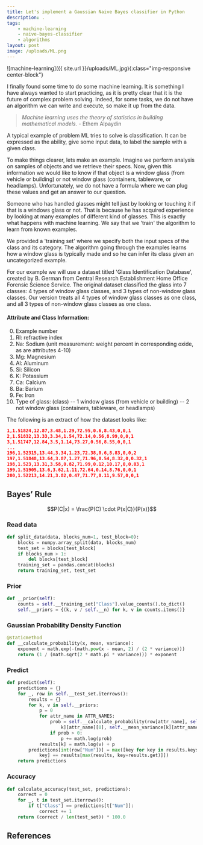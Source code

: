 ```yaml
---
title: Let's implement a Gaussian Naive Bayes classifier in Python
description: .
tags: 
    - machine-learning
    - naive-bayes-classifier
    - algorithms
layout: post
image: /uploads/ML.png
---
```


![machine-learning]({{ site.url }}/uploads/ML.jpg){:class="img-responsive center-block"}

I finally found some time to do some machine learning. It is something I have always wanted to start practicing, as it is pretty clear that it is the future of complex problem solving.
Indeed, for some tasks, we do not have an algorithm we can write and execute, so make it up from the data. 

> *Machine learning uses the theory of statistics in building mathematical models.* - Ethem Alpaydin

A typical example of problem ML tries to solve is classification. It can be expressed as the ability, give some input data, to label the sample with a given class.

To make things clearer, lets make an example. Imagine we perform analysis on samples of objects and we retrieve their specs. Now, given this information we would like to know if that object is a window glass (from vehicle or building) or not window glass (containers, tableware, or headlamps). Unfortunately, we do not have a formula where we can plug these values and get an answer to our question.

Someone who has handled glasses might tell just by looking or touching it if that is a windows glass or not. That is because he has acquired experience by looking at many examples of different kind of glasses. This is exactly what happens with machine learning. We say that we 'train' the algorithm to learn from known examples.

We provided a 'training set' where we specify both the input specs of the class and its category. The algorithm going through the examples learns how a window glass is typically made and so he can infer its class given an uncategorized example. 

For our example we will use a dataset titled 'Glass Identification Database', created by B. German from Central Research Establishment Home Office Forensic Science Service.
The original dataset classified the glass into 7 classes: 4 types of window
glass classes, and 3 types of non-window glass classes.  Our version
treats all 4 types of window glass classes as one class, and all 3 types of
non-window glass classes as one class.

#### Attribute and Class Information:

0. Example number
1. RI: refractive index
2. Na: Sodium (unit measurement: weight percent in corresponding oxide, as are attributes 4-10)
3. Mg: Magnesium
4. Al: Aluminum
5. Si: Silicon
6. K: Potassium
7. Ca: Calcium
8. Ba: Barium
9. Fe: Iron
10. Type of glass: (class)
  -- 1 window glass (from vehicle or building)
  -- 2 not window glass (containers, tableware, or headlamps)

The following is an extract of how the dataset looks like:

```json
1,1.51824,12.87,3.48,1.29,72.95,0.6,8.43,0,0,1
2,1.51832,13.33,3.34,1.54,72.14,0.56,8.99,0,0,1
3,1.51747,12.84,3.5,1.14,73.27,0.56,8.55,0,0,1
...
196,1.52315,13.44,3.34,1.23,72.38,0.6,8.83,0,0,2
197,1.51848,13.64,3.87,1.27,71.96,0.54,8.32,0,0.32,1
198,1.523,13.31,3.58,0.82,71.99,0.12,10.17,0,0.03,1
199,1.51905,13.6,3.62,1.11,72.64,0.14,8.76,0,0,1
200,1.52213,14.21,3.82,0.47,71.77,0.11,9.57,0,0,1
```


## Bayes’ Rule

$$P(C|x) = \frac{P(C) \cdot P(x|C)}{P(x)}$$

### Read data

```python
def split_data(data, blocks_num=1, test_block=0):
    blocks = numpy.array_split(data, blocks_num)
    test_set = blocks[test_block]
    if blocks_num > 1:
        del blocks[test_block]
    training_set = pandas.concat(blocks)
    return training_set, test_set
```

### Prior

```python
def __prior(self):
    counts = self.__training_set["Class"].value_counts().to_dict()
    self.__priors = {(k, v / self.__n) for k, v in counts.items()}
```

### Gaussian Probability Density Function 

```python
@staticmethod
def __calculate_probability(x, mean, variance):
    exponent = math.exp(-(math.pow(x - mean, 2) / (2 * variance)))
    return (1 / (math.sqrt(2 * math.pi * variance))) * exponent
```

### Predict

```python
def predict(self):
    predictions = {}
    for _, row in self.__test_set.iterrows():
        results = {}
        for k, v in self.__priors:
            p = 0
            for attr_name in ATTR_NAMES:
                prob = self.__calculate_probability(row[attr_name], self.__mean_variance[
                    k][attr_name][0], self.__mean_variance[k][attr_name][1])
                if prob > 0:
                    p += math.log(prob)
            results[k] = math.log(v) + p
        predictions[int(row["Num"])] = max([key for key in results.keys() if results[
            key] == results[max(results, key=results.get)]])
    return predictions
```

### Accuracy

```python
def calculate_accuracy(test_set, predictions):
    correct = 0
    for _, t in test_set.iterrows():
        if t["Class"] == predictions[t["Num"]]:
            correct += 1
    return (correct / len(test_set)) * 100.0
```

## References

